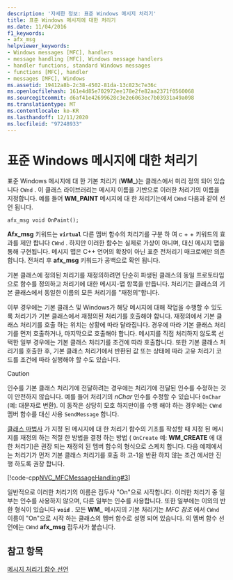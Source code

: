 ```yaml
---
description: '자세한 정보: 표준 Windows 메시지 처리기'
title: 표준 Windows 메시지에 대한 처리기
ms.date: 11/04/2016
f1_keywords:
- afx_msg
helpviewer_keywords:
- Windows messages [MFC], handlers
- message handling [MFC], Windows message handlers
- handler functions, standard Windows messages
- functions [MFC], handler
- messages [MFC], Windows
ms.assetid: 19412a8b-2c38-4502-81da-13c823c7e36c
ms.openlocfilehash: 161e4d85e702972ee178e2fe82aa2371f0560068
ms.sourcegitcommit: d6af41e42699628c3e2e6063ec7b03931a49a098
ms.translationtype: MT
ms.contentlocale: ko-KR
ms.lasthandoff: 12/11/2020
ms.locfileid: "97248933"
---
```

# <a name="handlers-for-standard-windows-messages"></a>표준 Windows 메시지에 대한 처리기

표준 Windows 메시지에 대 한 기본 처리기 (**WM_**)는 클래스에서 미리 정의 되어 있습니다 `CWnd` . 이 클래스 라이브러리는 메시지 이름을 기반으로 이러한 처리기의 이름을 지정합니다. 예를 들어 **WM_PAINT** 메시지에 대 한 처리기는에서 `CWnd` 다음과 같이 선언 됩니다.

`afx_msg void OnPaint();`

**Afx_msg** 키워드는 **`virtual`** 다른 멤버 함수의 처리기를 구분 하 여 c + + 키워드의 효과를 제안 합니다 `CWnd` . 하지만 이러한 함수는 실제로 가상이 아니며, 대신 메시지 맵을 통해 구현됩니다. 메시지 맵은 C++ 언어의 확장이 아닌 표준 전처리기 매크로에만 의존합니다. 전처리 후 **afx_msg** 키워드가 공백으로 확인 됩니다.

기본 클래스에 정의된 처리기를 재정의하려면 단순히 파생된 클래스의 동일 프로토타입으로 함수를 정의하고 처리기에 대한 메시지-맵 항목을 만듭니다. 처리기는 클래스의 기본 클래스에서 동일한 이름의 모든 처리기를 "재정의"합니다.

이부 경우에는 기본 클래스 및 Windows가 해당 메시지에 대해 작업을 수행할 수 있도록 처리기가 기본 클래스에서 재정의된 처리기를 호출해야 합니다. 재정의에서 기본 클래스 처리기를 호출 하는 위치는 상황에 따라 달라집니다. 경우에 따라 기본 클래스 처리기를 먼저 호출하거나, 마지막으로 호출해야 합니다. 메시지를 직접 처리하지 않도록 선택한 일부 경우에는 기본 클래스 처리기를 조건에 따라 호출합니다. 또한 기본 클래스 처리기를 호출한 후, 기본 클래스 처리기에서 반환된 값 또는 상태에 따라 고유 처리기 코드를 조건에 따라 실행해야 할 수도 있습니다.

> [!CAUTION]
> 인수를 기본 클래스 처리기에 전달하려는 경우에는 처리기에 전달된 인수를 수정하는 것이 안전하지 않습니다. 예를 들어 처리기의 *nChar* 인수를 수정할 수 있습니다 `OnChar` (예: 대문자로 변환). 이 동작은 상당히 모호 하지만이를 수행 해야 하는 경우에는 `CWnd` 멤버 함수를 대신 사용 `SendMessage` 합니다.

[클래스 마법사](reference/mfc-class-wizard.md) 가 지정 된 메시지에 대 한 처리기 함수의 기초를 작성할 때 지정 된 메시지를 재정의 하는 적절 한 방법을 결정 하는 방법 ( `OnCreate` 예: **WM_CREATE** 에 대 한 처리기)은 권장 되는 재정의 된 멤버 함수의 형식으로 스케치 합니다. 다음 예제에서는 처리기가 먼저 기본 클래스 처리기를 호출 하 고-1을 반환 하지 않는 조건 에서만 진행 하도록 권장 합니다.

[!code-cpp[NVC_MFCMessageHandling#3](codesnippet/cpp/handlers-for-standard-windows-messages_1.cpp)]

일반적으로 이러한 처리기의 이름은 접두사 "On"으로 시작합니다. 이러한 처리기 중 일부는 인수를 사용하지 않으며, 다른 일부는 인수를 사용합니다. 또한 일부에는 이외의 반환 형식이 있습니다 **`void`** . 모든 **WM_** 메시지의 기본 처리기는 *MFC 참조* 에서 `CWnd` 이름이 "On"으로 시작 하는 클래스의 멤버 함수로 설명 되어 있습니다. 의 멤버 함수 선언에는 `CWnd` **afx_msg** 접두사가 붙습니다.

## <a name="see-also"></a>참고 항목

[메시지 처리기 함수 선언](declaring-message-handler-functions.md)
